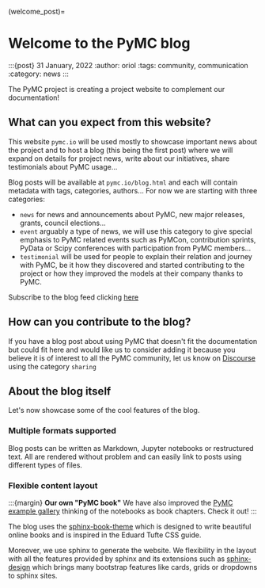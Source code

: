 (welcome_post)=
# Welcome to the PyMC blog

:::{post} 31 January, 2022
:author: oriol
:tags: community, communication
:category: news
:::

The PyMC project is creating a project website to complement our
documentation!

## What can you expect from this website?
This website `pymc.io` will be used mostly to showcase important news about
the project and to host a blog (this being the first post) where
we will expand on details for project news, write about our initiatives,
share testimonials about PyMC usage...

Blog posts will be available at `pymc.io/blog.html` and each will contain metadata
with tags, categories, authors... For now we are starting with three categories:

* `news` for news and announcements about PyMC, new major releases, grants,
  council elections...
* `event` arguably a type of news, we will use this category to give special
  emphasis to PyMC related events such as PyMCon, contribution sprints,
  PyData or Scipy conferences with participation from PyMC members...
* `testimonial` will be used for people to explain their relation and
  journey with PyMC, be it how they discovered and started contributing
  to the project or how they improved the models at their company
  thanks to PyMC.

Subscribe to the blog feed clicking [here](https://pymc.io/blog/atom.xml)

## How can you contribute to the blog?
If you have a blog post about using PyMC that doesn't fit the documentation but
could fit here and would like us to consider adding it because you believe it is
of interest to all the PyMC community, let us know on [Discourse](https://discourse.pymc.io/)
using the category `sharing`

## About the blog itself
Let's now showcase some of the cool features of the blog.

### Multiple formats supported
Blog posts can be written as Markdown, Jupyter notebooks or restructured text. All are
rendered without problem and can easily link to posts using different types of files.

### Flexible content layout
:::{margin} **Our own "PyMC book"**
We have also improved the [PyMC example gallery](https://docs.pymc.io/projects/examples/en/latest/)
thinking of the notebooks as book chapters. Check it out!
:::

The blog uses the [sphinx-book-theme](https://sphinx-book-theme.readthedocs.io/en/latest/index.html)
which is designed to write beautiful online books and is inspired in the Eduard Tufte CSS guide.

Moreover, we use sphinx to generate the website. We flexibility in the layout with all the
features provided by sphinx and its extensions such as [sphinx-design](https://sphinx-design.readthedocs.io/en/furo-theme/)
which brings many bootstrap features like cards, grids or dropdowns to sphinx sites.

